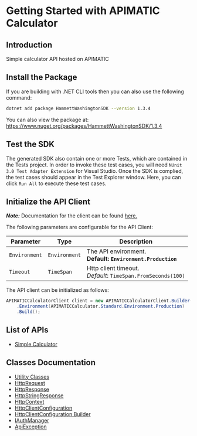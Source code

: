 
# Getting Started with APIMATIC Calculator

## Introduction

Simple calculator API hosted on APIMATIC

## Install the Package

If you are building with .NET CLI tools then you can also use the following command:

```bash
dotnet add package HammettWashingtonSDK --version 1.3.4
```

You can also view the package at:
https://www.nuget.org/packages/HammettWashingtonSDK/1.3.4

## Test the SDK

The generated SDK also contain one or more Tests, which are contained in the Tests project. In order to invoke these test cases, you will need `NUnit 3.0 Test Adapter Extension` for Visual Studio. Once the SDK is complied, the test cases should appear in the Test Explorer window. Here, you can click `Run All` to execute these test cases.

## Initialize the API Client

**_Note:_** Documentation for the client can be found [here.](https://www.github.com/ZahraN444/hammett-washington-dotnet-sdk/tree/1.3.4/doc/client.md)

The following parameters are configurable for the API Client:

| Parameter | Type | Description |
|  --- | --- | --- |
| `Environment` | `Environment` | The API environment. <br> **Default: `Environment.Production`** |
| `Timeout` | `TimeSpan` | Http client timeout.<br>*Default*: `TimeSpan.FromSeconds(100)` |

The API client can be initialized as follows:

```csharp
APIMATICCalculatorClient client = new APIMATICCalculatorClient.Builder()
    .Environment(APIMATICCalculator.Standard.Environment.Production)
    .Build();
```

## List of APIs

* [Simple Calculator](https://www.github.com/ZahraN444/hammett-washington-dotnet-sdk/tree/1.3.4/doc/controllers/simple-calculator.md)

## Classes Documentation

* [Utility Classes](https://www.github.com/ZahraN444/hammett-washington-dotnet-sdk/tree/1.3.4/doc/utility-classes.md)
* [HttpRequest](https://www.github.com/ZahraN444/hammett-washington-dotnet-sdk/tree/1.3.4/doc/http-request.md)
* [HttpResponse](https://www.github.com/ZahraN444/hammett-washington-dotnet-sdk/tree/1.3.4/doc/http-response.md)
* [HttpStringResponse](https://www.github.com/ZahraN444/hammett-washington-dotnet-sdk/tree/1.3.4/doc/http-string-response.md)
* [HttpContext](https://www.github.com/ZahraN444/hammett-washington-dotnet-sdk/tree/1.3.4/doc/http-context.md)
* [HttpClientConfiguration](https://www.github.com/ZahraN444/hammett-washington-dotnet-sdk/tree/1.3.4/doc/http-client-configuration.md)
* [HttpClientConfiguration Builder](https://www.github.com/ZahraN444/hammett-washington-dotnet-sdk/tree/1.3.4/doc/http-client-configuration-builder.md)
* [IAuthManager](https://www.github.com/ZahraN444/hammett-washington-dotnet-sdk/tree/1.3.4/doc/i-auth-manager.md)
* [ApiException](https://www.github.com/ZahraN444/hammett-washington-dotnet-sdk/tree/1.3.4/doc/api-exception.md)


